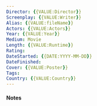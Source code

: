 ```yaml
---
Director: {{VALUE:Director}}
Screenplay: {{VALUE:Writer}}
Alias: {{VALUE:fileName}}
Actors: {{VALUE:Actors}}
Year: {{VALUE:Year}}
Medium: Movie
Length: {{VALUE:Runtime}}
Rating: 
DateStarted: {{DATE:YYYY-MM-DD}}
DateFinished: 
Cover: {{VALUE:Poster}}
Tags: 
Country: {{VALUE:Country}}
---
```


#### Notes